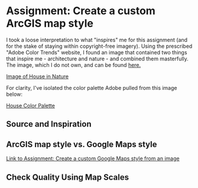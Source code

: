 # Assignment: Create a custom ArcGIS map style

I took a loose interpretation to what "inspires" me for this assignment (and for the stake of staying within copyright-free imagery). Using the prescribed "Adobe Color Trends" website, I found an image that contained two things that inspire me - architecture and nature - and combined them masterfully. The image, which I do not own, and can be found [here.](https://www.behance.net/gallery/90619697/House-in-Rio-de-Janeiro?tracking_source=curated_galleries_list)

[Image of House in Nature](/assignment2inspiration.png)

For clarity, I've isolated the color palette Adobe pulled from this image below:

[House Color Palette](/assignment2palette.png)



## Source and Inspiration

## ArcGIS map style vs. Google Maps style

[Link to Assignment: Create a custom Google Maps style from an image](/assignmentgooglemapsstyle.md)

## Check Quality Using Map Scales
